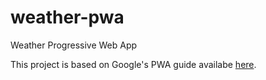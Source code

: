 # weather-pwa

Weather Progressive Web App

This project is based on Google's PWA guide availabe [here][weather-pwa].

[weather-pwa]: https://codelabs.developers.google.com/codelabs/your-first-pwapp/
